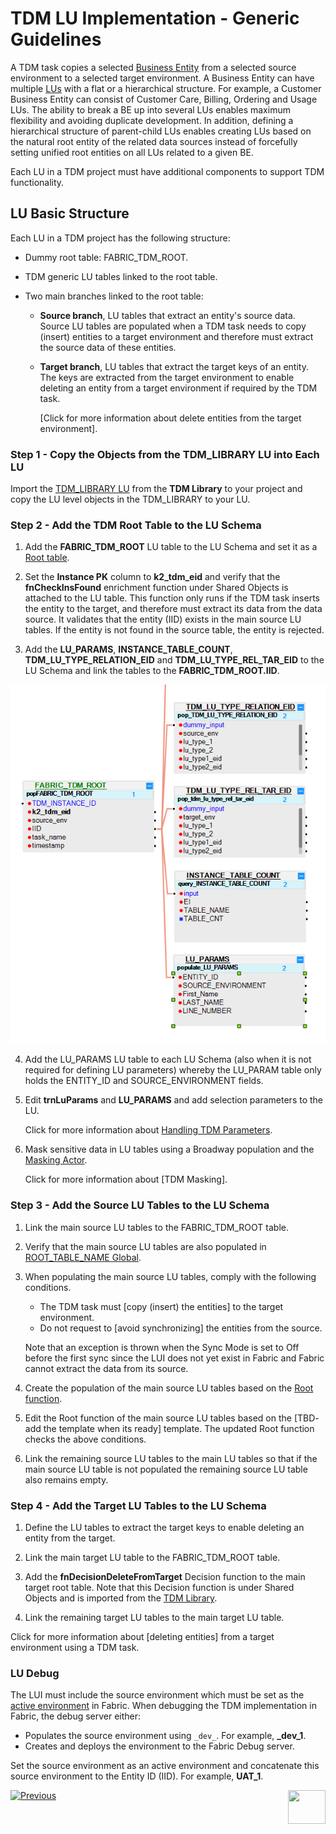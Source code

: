 # TDM LU Implementation - Generic Guidelines

A TDM task copies a selected [Business Entity](/articles/TDM/tdm_overview/03_business_entity_overview.md) from a selected source environment to a selected target environment. A Business Entity can have multiple [LUs](/articles/03_logical_units/01_LU_overview.md) with a flat or a hierarchical structure. For example, a Customer Business Entity can consist of Customer Care, Billing, Ordering and Usage LUs. The ability to break a BE up into several LUs enables maximum flexibility and avoiding duplicate development. In addition, defining a hierarchical structure of parent-child LUs enables creating LUs based on the natural root entity of the related data sources instead of forcefully setting unified root entities on all LUs related to a given BE.

Each LU in a TDM project must have additional components to support TDM functionality.

## LU Basic Structure

Each LU in a TDM project has the following structure:

- Dummy root table: FABRIC_TDM_ROOT. 

- TDM generic LU tables linked to the root table. 

- Two main branches linked to the root table:

  - **Source branch**, LU tables that extract an entity's source data.  Source LU tables are populated when a TDM task needs to copy (insert) entities to a target environment and therefore must extract the source data of these entities.

  - **Target branch**, LU tables that extract the target keys of an entity. The keys are extracted from the target environment to enable deleting an entity from a target environment if required by the TDM task.

    [Click for more information about delete entities from the target environment].

### Step 1 - Copy the Objects from the TDM_LIBRARY LU into Each LU

Import the [TDM_LIBRARY LU](/articles/TDM/tdm_implementation/04_fabric_tdm_library.md#tdm_library-lu) from the **TDM Library** to your project and copy the LU level objects in the TDM_LIBRARY to your LU.

### Step 2 - Add the TDM Root Table to the LU Schema

1. Add the **FABRIC_TDM_ROOT** LU table to the LU Schema and set it as a [Root table](/articles/03_logical_units/08_define_root_table_and_instance_ID_LU_schema.md). 

2.  Set the **Instance PK** column to **k2_tdm_eid** and verify that the **fnCheckInsFound** enrichment function under Shared Objects is attached to the LU table. 
    This function only runs if the TDM task inserts the entity to the target, and therefore must extract its data from the data source. It validates that the entity (IID) exists in the main source LU tables. If the entity is not found in the source table, the entity is rejected. 
3. Add the **LU_PARAMS**, **INSTANCE_TABLE_COUNT**, **TDM_LU_TYPE_RELATION_EID** and **TDM_LU_TYPE_REL_TAR_EID** to the LU Schema and link the tables to the **FABRIC_TDM_ROOT.IID**.

![tdm lu example](images/tdm_lu_example1.png)



4. Add the LU_PARAMS LU table to each LU Schema (also when it is not required for defining LU parameters) whereby the LU_PARAM table only holds the ENTITY_ID and SOURCE_ENVIRONMENT fields.

5. Edit **trnLuParams** and **LU_PARAMS** and add selection parameters to the LU. 

   Click for more information about [Handling TDM Parameters](07_tdm_implementation_parameters_handling.md).

6. Mask sensitive data in LU tables using a Broadway population and the [Masking Actor](/articles/19_Broadway/actors/07_masking_and_sequence_actors.md). 

   Click for more information about [TDM Masking].

### Step 3 - Add the Source LU Tables to the LU Schema

1. Link the main source LU tables to the FABRIC_TDM_ROOT table. 

2. Verify that the main source LU tables are also populated in [ROOT_TABLE_NAME Global](/articles/TDM/tdm_implementation/04_fabric_tdm_library.md#globals).

3. When populating the main source LU tables, comply with the following conditions. 
   - The TDM task must [copy (insert) the entities] to the target environment.
   - Do not request to [avoid synchronizing] the entities from the source.  

   Note that an exception is thrown when the Sync Mode is set to Off before the first sync since the LUI does not yet exist in Fabric and Fabric cannot extract the data from its source.

4. Create the population of the main source LU tables based on the [Root function](/articles/07_table_population/11_1_creating_or_editing_a_root_function.md). 

5. Edit the Root function of the main source LU tables based on the [TBD- add the template when its ready] template. The updated Root function checks the above conditions.  

6. Link the remaining source LU tables to the main LU tables so that if the main source LU table is not populated the remaining source LU table also remains empty.

### Step 4 - Add the Target LU Tables to the LU Schema

1. Define the LU tables to extract the target keys to enable deleting an entity from the target.

2. Link the main target LU table to the FABRIC_TDM_ROOT table.

3. Add the **fnDecisionDeleteFromTarget** Decision function to the main target root table. Note that this Decision function is under Shared Objects and is imported from the [TDM Library](04_fabric_tdm_library.md).

4. Link the remaining target LU tables to the main target LU table.

Click for more information about [deleting entities] from a target environment using a TDM task.

### LU Debug

The LUI must include the source environment which must be set as the [active environment](/articles/25_environments/01_environments_overview.md) in Fabric. When debugging the TDM implementation in Fabric, the debug server either:

- Populates the source environment using `_dev_`. For example, **_dev_1**.
- Creates and deploys the environment to the Fabric Debug server.

Set the source environment as an active environment and concatenate this source environment to the Entity ID (IID). For example, **UAT_1**.  

[![Previous](/articles/images/Previous.png)](04_fabric_tdm_library.md)[<img align="right" width="60" height="54" src="/articles/images/Next.png">](06_tdm_implementation_support_hierarchy.md)
